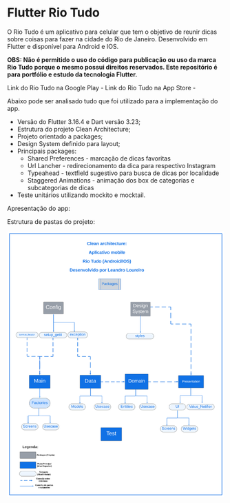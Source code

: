 # Flutter Rio Tudo

O Rio Tudo é um aplicativo para celular que tem o objetivo de reunir dicas sobre coisas para fazer na cidade do Rio de Janeiro. Desenvolvido em Flutter e disponível para Android e IOS.

**OBS: Não é permitido o uso do código para publicação ou uso da marca Rio Tudo porque o mesmo possui direitos reservados. Este repositório é para portfólio e estudo da tecnologia Flutter.**

Link do Rio Tudo na Google Play -
Link do Rio Tudo na App Store - 

Abaixo pode ser analisado tudo que foi utilizado para a implementação do app.

 - Versão do Flutter 3.16.4 e Dart versão 3.23;
 - Estrutura do projeto Clean Architecture;
 - Projeto orientado a packages;
 - Design System definido para layout;
 -  Principais packages:
    - Shared Preferences - marcação de dicas favoritas 
    - Url Lancher - redirecionamento da dica para respectivo Instagram
    - Typeahead - textfield sugestivo para busca de dicas por localidade 
    - Staggered Animations - animação dos box de categorias e subcategorias de dicas
- Teste unitários utilizando mockito e mocktail.


Apresentação do app:




Estrutura de pastas do projeto:

![til](./assets/images/arquitetura.png)